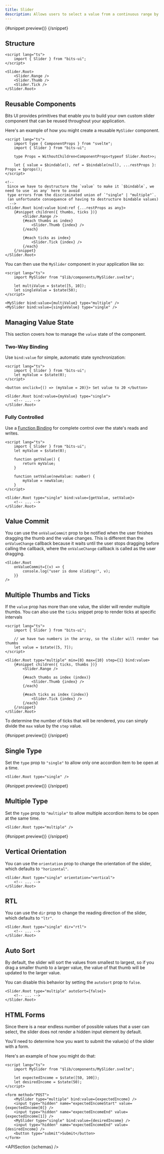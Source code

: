 ```yaml
---
title: Slider
description: Allows users to select a value from a continuous range by sliding a handle.
---
```


<script>
	import { APISection, ComponentPreviewV2, SliderDemo, SliderDemoMultiple, SliderDemoTicks, Callout } from '$lib/components/index.js'
	let { schemas } = $props()
</script>

<ComponentPreviewV2 name="slider-demo" componentName="Slider">

{#snippet preview()}
<SliderDemo />
{/snippet}

</ComponentPreviewV2>

## Structure

```svelte
<script lang="ts">
	import { Slider } from "bits-ui";
</script>

<Slider.Root>
	<Slider.Range />
	<Slider.Thumb />
	<Slider.Tick />
</Slider.Root>
```

## Reusable Components

Bits UI provides primitives that enable you to build your own custom slider component that can be reused throughout your application.

Here's an example of how you might create a reusable `MySlider` component.

```svelte title="MyMultiSlider.svelte"
<script lang="ts">
	import type { ComponentProps } from "svelte";
	import { Slider } from "bits-ui";

	type Props = WithoutChildren<ComponentProps<typeof Slider.Root>>;

	let { value = $bindable(), ref = $bindable(null), ...restProps }: Props = $props();
</script>

<!--
 Since we have to destructure the `value` to make it `$bindable`, we need to use `as any` here to avoid
 type errors from the discriminated union of `"single" | "multiple"`.
 (an unfortunate consequence of having to destructure bindable values)
  -->
<Slider.Root bind:value bind:ref {...restProps as any}>
	{#snippet children({ thumbs, ticks })}
		<Slider.Range />
		{#each thumbs as index}
			<Slider.Thumb {index} />
		{/each}

		{#each ticks as index}
			<Slider.Tick {index} />
		{/each}
	{/snippet}
</Slider.Root>
```

You can then use the `MySlider` component in your application like so:

```svelte
<script lang="ts">
	import MySlider from "$lib/components/MySlider.svelte";

	let multiValue = $state([5, 10]);
	let singleValue = $state(50);
</script>

<MySlider bind:value={multiValue} type="multiple" />
<MySlider bind:value={singleValue} type="single" />
```

## Managing Value State

This section covers how to manage the `value` state of the component.

### Two-Way Binding

Use `bind:value` for simple, automatic state synchronization:

```svelte
<script lang="ts">
	import { Slider } from "bits-ui";
	let myValue = $state(0);
</script>

<button onclick={() => (myValue = 20)}> Set value to 20 </button>

<Slider.Root bind:value={myValue} type="single">
	<!-- ... -->
</Slider.Root>
```

### Fully Controlled

Use a [Function Binding](https://svelte.dev/docs/svelte/bind#Function-bindings) for complete control over the state's reads and writes.

```svelte
<script lang="ts">
	import { Slider } from "bits-ui";
	let myValue = $state(0);

	function getValue() {
		return myValue;
	}

	function setValue(newValue: number) {
		myValue = newValue;
	}
</script>

<Slider.Root type="single" bind:value={getValue, setValue}>
	<!-- ... -->
</Slider.Root>
```

## Value Commit

You can use the `onValueCommit` prop to be notified when the user finishes dragging the thumb and the value changes. This is different than the `onValueChange` callback because it waits until the user stops dragging before calling the callback, where the `onValueChange` callback is called as the user dragging.

```svelte
<Slider.Root
	onValueCommit={(v) => {
		console.log("user is done sliding!", v);
	}}
/>
```

## Multiple Thumbs and Ticks

If the `value` prop has more than one value, the slider will render multiple thumbs. You can also use the `ticks` snippet prop to render ticks at specific intervals

```svelte
<script lang="ts">
	import { Slider } from "bits-ui";

	// we have two numbers in the array, so the slider will render two thumbs
	let value = $state([5, 7]);
</script>

<Slider.Root type="multiple" min={0} max={10} step={1} bind:value>
	{#snippet children({ ticks, thumbs })}
		<Slider.Range />

		{#each thumbs as index (index)}
			<Slider.Thumb {index} />
		{/each}

		{#each ticks as index (index)}
			<Slider.Tick {index} />
		{/each}
	{/snippet}
</Slider.Root>
```

To determine the number of ticks that will be rendered, you can simply divide the `max` value by the `step` value.

<ComponentPreviewV2 name="slider-demo-ticks" componentName="Slider">

{#snippet preview()}
<SliderDemoTicks />
{/snippet}

</ComponentPreviewV2>

## Single Type

Set the `type` prop to `"single"` to allow only one accordion item to be open at a time.

```svelte /type="single"/
<Slider.Root type="single" />
```

<ComponentPreviewV2 name="slider-demo" componentName="Slider">

{#snippet preview()}
<SliderDemo />
{/snippet}

</ComponentPreviewV2>

## Multiple Type

Set the `type` prop to `"multiple"` to allow multiple accordion items to be open at the same time.

```svelte /type="multiple"/
<Slider.Root type="multiple" />
```

<ComponentPreviewV2 name="slider-demo-multiple" componentName="Slider">

{#snippet preview()}
<SliderDemoMultiple />
{/snippet}

</ComponentPreviewV2>

## Vertical Orientation

You can use the `orientation` prop to change the orientation of the slider, which defaults to `"horizontal"`.

```svelte
<Slider.Root type="single" orientation="vertical">
	<!-- ... -->
</Slider.Root>
```

## RTL

You can use the `dir` prop to change the reading direction of the slider, which defaults to `"ltr"`.

```svelte
<Slider.Root type="single" dir="rtl">
	<!-- ... -->
</Slider.Root>
```

## Auto Sort

By default, the slider will sort the values from smallest to largest, so if you drag a smaller thumb to a larger value, the value of that thumb will be updated to the larger value.

You can disable this behavior by setting the `autoSort` prop to `false`.

```svelte
<Slider.Root type="multiple" autoSort={false}>
	<!-- ... -->
</Slider.Root>
```

## HTML Forms

Since there is a near endless number of possible values that a user can select, the slider does not render a hidden input element by default.

You'll need to determine how you want to submit the value(s) of the slider with a form.

Here's an example of how you might do that:

```svelte
<script lang="ts">
	import MySlider from "$lib/components/MySlider.svelte";

	let expectedIncome = $state([50, 100]);
	let desiredIncome = $state(50);
</script>

<form method="POST">
	<MySlider type="multiple" bind:value={expectedIncome} />
	<input type="hidden" name="expectedIncomeStart" value={expectedIncome[0]} />
	<input type="hidden" name="expectedIncomeEnd" value={expectedIncome[1]} />
	<MySlider type="single" bind:value={desiredIncome} />
	<input type="hidden" name="expectedIncomeEnd" value={desiredIncome} />
	<button type="submit">Submit</button>
</form>
```

<APISection {schemas} />
